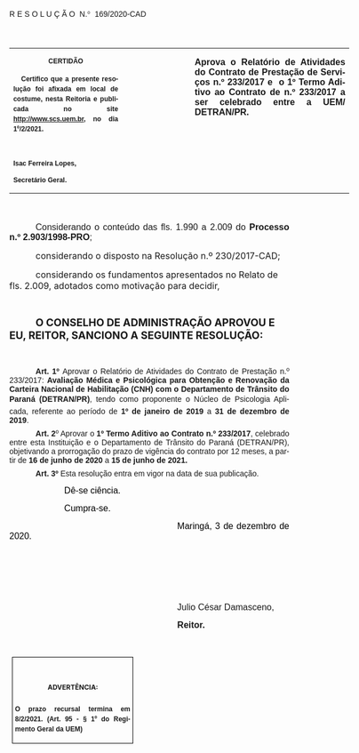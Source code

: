 <body lang=PT-BR link=blue vlink=purple style='tab-interval:35.4pt'>

<div class=WordSection1>

<p class=MsoTitle><span style='mso-bidi-font-size:14.0pt;font-family:"Arial",sans-serif;
mso-ansi-language:PT-BR;mso-no-proof:yes'><o:p>&nbsp;</o:p></span></p>

<p class=MsoTitle><span style='font-family:"Arial",sans-serif;mso-bidi-font-family:
"Times New Roman";mso-ansi-language:PT-BR;mso-no-proof:yes'>R E S O L U Ç Ã
O<span style='mso-spacerun:yes'>  </span>N.</span><span style='font-family:
Symbol;mso-ascii-font-family:Arial;mso-hansi-font-family:Arial;mso-ansi-language:
PT-BR;mso-char-type:symbol;mso-symbol-font-family:Symbol;mso-no-proof:yes'><span
style='mso-char-type:symbol;mso-symbol-font-family:Symbol'>°</span></span><span
style='font-family:"Arial",sans-serif;mso-bidi-font-family:"Times New Roman";
mso-ansi-language:PT-BR;mso-no-proof:yes'><span style='mso-spacerun:yes'> 
</span>169/2020-CAD<o:p></o:p></span></p>

<p class=BodyText21><span style='font-size:14.0pt;font-family:"Arial",sans-serif;
mso-bidi-font-family:"Times New Roman";mso-no-proof:yes'><o:p>&nbsp;</o:p></span></p>

<table class=MsoNormalTable border=0 cellspacing=0 cellpadding=0 width=612
 style='width:459.0pt;border-collapse:collapse;mso-yfti-tbllook:1184;
 mso-padding-alt:0cm 5.4pt 0cm 5.4pt'>
 <tr style='mso-yfti-irow:0;mso-yfti-firstrow:yes;mso-yfti-lastrow:yes'>
  <td width=196 valign=top style='width:147.15pt;padding:0cm 5.4pt 0cm 5.4pt'>
  <p class=MsoNormal align=center style='text-align:center;layout-grid-mode:
  char'><b style='mso-bidi-font-weight:normal'><span style='font-size:9.0pt;
  mso-bidi-font-size:10.0pt;font-family:"Arial",sans-serif;mso-bidi-font-family:
  "Times New Roman";mso-no-proof:yes'>CERTIDÃO<o:p></o:p></span></b></p>
  <p class=MsoNormal style='text-align:justify;line-height:150%'><b
  style='mso-bidi-font-weight:normal'><span style='font-size:9.0pt;line-height:
  150%;font-family:"Arial",sans-serif;mso-bidi-font-family:"Times New Roman";
  mso-no-proof:yes'><span style='mso-spacerun:yes'>   </span>Certifico que a
  presente resolução foi afixada em local de costume, nesta Reitoria e
  publicada no site<span style='color:blue'> </span><a
  href="http://www.scs.uem.br/"><span style='text-decoration:none;text-underline:
  none'>http://www.scs.uem.br</span></a>, no dia</span></b><b style='mso-bidi-font-weight:
  normal'><span style='font-size:9.0pt;mso-bidi-font-size:10.0pt;line-height:
  150%;font-family:"Arial",sans-serif;mso-bidi-font-family:"Times New Roman";
  mso-no-proof:yes'> 1º/2/2021.<o:p></o:p></span></b></p>
  <p class=MsoNormal><b style='mso-bidi-font-weight:normal'><span
  style='font-size:9.0pt;mso-bidi-font-size:10.0pt;font-family:"Arial",sans-serif;
  mso-bidi-font-family:"Times New Roman";mso-no-proof:yes'><o:p>&nbsp;</o:p></span></b></p>
  <p class=MsoNormal><b style='mso-bidi-font-weight:normal'><span
  style='font-size:9.0pt;mso-bidi-font-size:10.0pt;font-family:"Arial",sans-serif;
  mso-bidi-font-family:"Times New Roman";mso-no-proof:yes'>Isac Ferreira Lopes,<o:p></o:p></span></b></p>
  <p class=MsoNormal><b style='mso-bidi-font-weight:normal'><span
  style='font-size:9.0pt;mso-bidi-font-size:10.0pt;font-family:"Arial",sans-serif;
  mso-bidi-font-family:"Times New Roman";mso-no-proof:yes'>Secretário Geral.<o:p></o:p></span></b></p>
  </td>
  <td width=123 valign=top style='width:92.15pt;padding:0cm 5.4pt 0cm 5.4pt'>
  <p class=MsoNormal style='margin-right:-5.4pt'><b><span style='font-size:
  12.0pt;mso-bidi-font-size:10.0pt;font-family:"Arial",sans-serif;mso-bidi-font-family:
  "Times New Roman";mso-no-proof:yes'><o:p>&nbsp;</o:p></span></b></p>
  </td>
  <td width=293 valign=top style='width:219.7pt;padding:0cm 5.4pt 0cm 5.4pt'>
  <p class=MsoNormal style='text-align:justify'><b><span style='font-size:12.0pt;
  font-family:"Arial",sans-serif;mso-no-proof:yes'>Aprova o Relatório de Atividades
  do Contrato de Prestação de Serviços n.º 233/2017 e<span
  style='mso-spacerun:yes'>  </span>o 1º Termo Aditivo ao Contrato de n.º
  233/2017 a ser celebrado entre a UEM/</span></b> <b><span style='font-size:
  12.0pt;font-family:"Arial",sans-serif;mso-no-proof:yes'>DETRAN/PR.<o:p></o:p></span></b></p>
  </td>
 </tr>
</table>

<p class=BodyText21><span style='font-size:14.0pt;font-family:"Arial",sans-serif;
mso-bidi-font-family:"Times New Roman";mso-no-proof:yes'><o:p>&nbsp;</o:p></span></p>

<p class=MsoNormal style='margin-bottom:2.0pt;text-align:justify;text-indent:
35.45pt'><span style='font-size:12.0pt;mso-bidi-font-size:10.0pt;font-family:
"Arial",sans-serif;mso-bidi-font-family:"Times New Roman"'>Considerando o
conteúdo das fls. 1.990 a 2.009 do <b style='mso-bidi-font-weight:normal'>Processo
n.º 2.903/1998-PRO</b>;<o:p></o:p></span></p>

<p class=MsoBodyTextIndent style='text-indent:35.45pt'><span style='font-size:
12.0pt'>considerando o disposto na Resolução n.º 230/2017-CAD<span
style='mso-no-proof:yes'>;<o:p></o:p></span></span></p>

<p class=MsoBodyTextIndent style='margin-bottom:1.0pt;text-indent:35.45pt'><span
style='font-size:12.0pt;mso-no-proof:yes'>considerando os fundamentos
apresentados no Relato de fls. 2.009, adotados como motivação para decidir,<o:p></o:p></span></p>

<p class=MsoBodyTextIndent style='text-indent:35.45pt'><span style='mso-no-proof:
yes'><o:p>&nbsp;</o:p></span></p>

<p class=MsoBodyTextIndent style='text-indent:35.45pt'><b style='mso-bidi-font-weight:
normal'><span style='font-size:14.0pt;mso-no-proof:yes'>O CONSELHO DE
ADMINISTRAÇÃO APROVOU E EU, REITOR, SANCIONO A SEGUINTE RESOLUÇÃO:<o:p></o:p></span></b></p>

<p class=MsoBodyTextIndent style='text-indent:35.45pt'><span style='mso-no-proof:
yes'><o:p>&nbsp;</o:p></span></p>

<p style='margin-top:0cm;margin-right:0cm;margin-bottom:6.0pt;margin-left:0cm;
text-align:justify;text-indent:35.45pt'><b style='mso-bidi-font-weight:normal'><span
style='mso-bidi-font-size:12.0pt;font-family:"Arial",sans-serif;mso-fareast-font-family:
"Arial Unicode MS";mso-bidi-font-family:"Times New Roman"'>Art. 1º </span></b><span
style='mso-bidi-font-size:12.0pt;font-family:"Arial",sans-serif;mso-fareast-font-family:
"Arial Unicode MS";mso-bidi-font-family:"Times New Roman"'>Aprovar o R</span><span
style='mso-bidi-font-size:12.0pt;font-family:"Arial",sans-serif;mso-bidi-font-weight:
bold;mso-no-proof:yes'>elatório de Atividades do Contrato de Prestação n.º
233/2017: <b>Avaliação Médica e Psicológica para Obtenção e Renovação da
Carteira Nacional de Habilitação (CNH) com o Departamento de Trânsito do Paraná
(DETRAN/PR)</b>, tendo como proponente o Núcleo de Psicologia Aplicada, referente
ao período de <b>1º de janeiro de 2019 </b>a <b>31 de dezembro de 2019</b></span><span
style='mso-bidi-font-size:12.0pt;font-family:"Arial",sans-serif;mso-fareast-font-family:
"Arial Unicode MS";mso-bidi-font-family:"Times New Roman"'>.<o:p></o:p></span></p>

<p style='margin-top:0cm;margin-right:0cm;margin-bottom:6.0pt;margin-left:0cm;
text-align:justify;text-indent:35.45pt'><b style='mso-bidi-font-weight:normal'><span
style='mso-bidi-font-size:12.0pt;font-family:"Arial",sans-serif;mso-fareast-font-family:
"Arial Unicode MS";mso-bidi-font-family:"Times New Roman"'>Art.</span></b><span
style='mso-bidi-font-size:12.0pt;font-family:"Arial",sans-serif;mso-fareast-font-family:
"Arial Unicode MS";mso-bidi-font-family:"Times New Roman"'> <b
style='mso-bidi-font-weight:normal'>2</b>º Aprovar o <b style='mso-bidi-font-weight:
normal'>1º Termo Aditivo ao Contrato n.º 233/2017</b>, celebrado entre esta
Instituição e <span style='mso-bidi-font-weight:bold'>o Departamento de
Trânsito do Paraná (DETRAN/PR), objetivando a prorrogação do prazo de vigência
do contrato por 12 meses, a partir de <b>16 de junho de 2020 </b>a<b> 15 de
junho de 2021.<o:p></o:p></b></span></span></p>

<p style='margin:0cm;margin-bottom:.0001pt;text-align:justify;text-indent:35.4pt'><b
style='mso-bidi-font-weight:normal'><span style='mso-bidi-font-size:12.0pt;
font-family:"Arial",sans-serif;mso-fareast-font-family:"Arial Unicode MS";
mso-bidi-font-family:"Times New Roman";mso-no-proof:yes'>Art. 3º </span></b><span
style='mso-bidi-font-size:12.0pt;font-family:"Arial",sans-serif;mso-bidi-font-family:
"Times New Roman";mso-no-proof:yes'>Esta resolução entra em vigor na data de
sua publicação.<o:p></o:p></span></p>

<p class=MsoNormal style='margin-left:35.35pt;text-align:justify;text-indent:
35.45pt'><span style='font-size:12.0pt;font-family:"Arial",sans-serif;
color:black;mso-no-proof:yes'><span style='mso-spacerun:yes'> </span>Dê-se
ciência.<o:p></o:p></span></p>

<p class=MsoNormal style='margin-left:35.35pt;text-align:justify;text-indent:
35.45pt'><span style='font-size:12.0pt;font-family:"Arial",sans-serif;
color:black;mso-no-proof:yes'><span style='mso-spacerun:yes'> </span>Cumpra-se.<o:p></o:p></span></p>

<p class=MsoNormal style='text-align:justify;text-indent:8.0cm'><span
style='font-size:12.0pt;font-family:"Arial",sans-serif;color:black;mso-no-proof:
yes'>Maringá, 3 de dezembro de 2020.<o:p></o:p></span></p>

<p class=MsoNormal style='text-align:justify'><span style='font-size:12.0pt;
font-family:"Arial",sans-serif;mso-bidi-font-family:"Times New Roman";
mso-no-proof:yes'><o:p>&nbsp;</o:p></span></p>

<p class=MsoNormal style='text-align:justify'><span style='font-size:12.0pt;
font-family:"Arial",sans-serif;mso-bidi-font-family:"Times New Roman";
mso-no-proof:yes'><o:p>&nbsp;</o:p></span></p>

<p class=MsoNormal style='text-align:justify;text-indent:8.0cm'><span
style='font-size:12.0pt;font-family:"Arial",sans-serif;mso-bidi-font-family:
"Times New Roman";mso-no-proof:yes'><o:p>&nbsp;</o:p></span></p>

<p class=MsoNormal style='text-align:justify;text-indent:8.0cm'><span
style='font-size:12.0pt;font-family:"Arial",sans-serif'>Julio César Damasceno</span><span
style='font-size:12.0pt;font-family:"Arial",sans-serif;mso-bidi-font-family:
"Times New Roman";mso-no-proof:yes'>,<o:p></o:p></span></p>

<p class=MsoNormal style='text-align:justify;text-indent:8.0cm;tab-stops:8.0cm 276.45pt'><b
style='mso-bidi-font-weight:normal'><span style='font-size:12.0pt;font-family:
"Arial",sans-serif;mso-bidi-font-family:"Times New Roman";mso-no-proof:yes'>Reitor.<o:p></o:p></span></b></p>

<p class=MsoNormal style='text-align:justify;text-indent:8.0cm;tab-stops:8.0cm 276.45pt'><b
style='mso-bidi-font-weight:normal'><span style='font-size:12.0pt;font-family:
"Arial",sans-serif;mso-bidi-font-family:"Times New Roman";mso-no-proof:yes'><o:p>&nbsp;</o:p></span></b></p>

<table class=MsoNormalTable border=1 cellspacing=0 cellpadding=0
 style='margin-left:3.5pt;border-collapse:collapse;border:none;mso-border-alt:
 solid windowtext .5pt;mso-yfti-tbllook:1184;mso-padding-alt:0cm 3.5pt 0cm 3.5pt;
 mso-border-insideh:.5pt solid windowtext;mso-border-insidev:.5pt solid windowtext'>
 <tr style='mso-yfti-irow:0;mso-yfti-firstrow:yes;mso-yfti-lastrow:yes'>
  <td width=207 valign=top style='width:155.6pt;border:solid windowtext 1.0pt;
  mso-border-alt:solid windowtext .5pt;padding:0cm 3.5pt 0cm 3.5pt'>
  <h1 align=center style='text-align:center;line-height:150%'><span
  style='font-size:9.0pt;mso-bidi-font-size:10.0pt;line-height:150%;mso-bidi-font-family:
  Arial;mso-ansi-language:PT-BR;mso-fareast-language:PT-BR;mso-no-proof:yes'>ADVERTÊNCIA:<o:p></o:p></span></h1>
  <p class=MsoNormal style='text-align:justify;line-height:150%'><b
  style='mso-bidi-font-weight:normal'><span style='font-size:9.0pt;mso-bidi-font-size:
  10.0pt;line-height:150%;font-family:"Arial",sans-serif;mso-bidi-font-family:
  "Times New Roman";mso-no-proof:yes'>O prazo recursal termina em 8/2/2021.
  (Art. 95 - § 1º do Regimento Geral da UEM)</span></b><span style='font-size:
  9.0pt;mso-bidi-font-size:10.0pt;line-height:150%;font-family:"Arial",sans-serif;
  mso-bidi-font-family:"Times New Roman";mso-no-proof:yes'><o:p></o:p></span></p>
  </td>
 </tr>
</table>

<p align=right style='margin:0cm;margin-bottom:.0001pt;text-align:right;
text-indent:35.45pt'><span style='font-size:9.0pt;mso-bidi-font-family:Arial;
mso-no-proof:yes'><o:p>&nbsp;</o:p></span></p>

</div>

</body>
